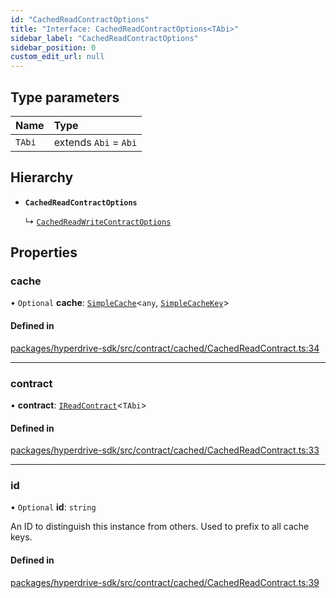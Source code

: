 ```yaml
---
id: "CachedReadContractOptions"
title: "Interface: CachedReadContractOptions<TAbi>"
sidebar_label: "CachedReadContractOptions"
sidebar_position: 0
custom_edit_url: null
---
```


## Type parameters

| Name | Type |
| :------ | :------ |
| `TAbi` | extends `Abi` = `Abi` |

## Hierarchy

- **`CachedReadContractOptions`**

  ↳ [`CachedReadWriteContractOptions`](CachedReadWriteContractOptions.md)

## Properties

### cache

• `Optional` **cache**: [`SimpleCache`](SimpleCache.md)<`any`, [`SimpleCacheKey`](../modules.md#simplecachekey)\>

#### Defined in

[packages/hyperdrive-sdk/src/contract/cached/CachedReadContract.ts:34](https://github.com/delvtech/hyperdrive-monorepo/blob/75f770a/packages/hyperdrive-sdk/src/contract/cached/CachedReadContract.ts#L34)

___

### contract

• **contract**: [`IReadContract`](IReadContract.md)<`TAbi`\>

#### Defined in

[packages/hyperdrive-sdk/src/contract/cached/CachedReadContract.ts:33](https://github.com/delvtech/hyperdrive-monorepo/blob/75f770a/packages/hyperdrive-sdk/src/contract/cached/CachedReadContract.ts#L33)

___

### id

• `Optional` **id**: `string`

An ID to distinguish this instance from others. Used to prefix to all cache
keys.

#### Defined in

[packages/hyperdrive-sdk/src/contract/cached/CachedReadContract.ts:39](https://github.com/delvtech/hyperdrive-monorepo/blob/75f770a/packages/hyperdrive-sdk/src/contract/cached/CachedReadContract.ts#L39)
